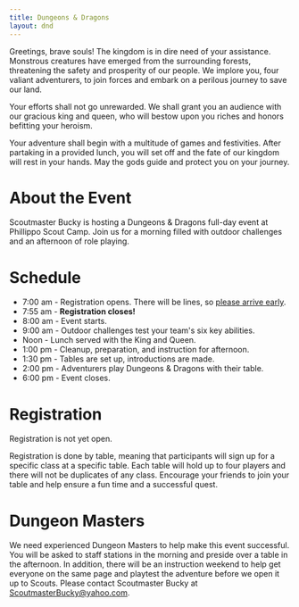 ```yaml
---
title: Dungeons & Dragons
layout: dnd
---
```


<div class="kalam Fz(1.8em)--_sml Fz(1.6em)--l Fz(1.4em)--m Fz(1.2em)--s">
<div id="carousel" class="Pb(0.5em)"></div>

Greetings, brave souls! The kingdom is in dire need of your assistance. Monstrous creatures have emerged from the surrounding forests, threatening the safety and prosperity of our people. We implore you, four valiant adventurers, to join forces and embark on a perilous journey to save our land.

Your efforts shall not go unrewarded. We shall grant you an audience with our gracious king and queen, who will bestow upon you riches and honors befitting your heroism.

Your adventure shall begin with a multitude of games and festivities. After partaking in a provided lunch, you will set off and the fate of our kingdom will rest in your hands. May the gods guide and protect you on your journey.

</div>

# About the Event

Scoutmaster Bucky is hosting a Dungeons & Dragons full-day event at Phillippo Scout Camp. Join us for a morning filled with outdoor challenges and an afternoon of role playing.

# Schedule

* 7:00 am - Registration opens. There will be lines, so <u>please arrive early</u>.
* 7:55 am - <b>Registration closes!</b>
* 8:00 am - Event starts.
* 9:00 am - Outdoor challenges test your team's six key abilities.
* Noon - Lunch served with the King and Queen.
* 1:00 pm - Cleanup, preparation, and instruction for afternoon.
* 1:30 pm - Tables are set up, introductions are made.
* 2:00 pm - Adventurers play Dungeons & Dragons with their table.
* 6:00 pm - Event closes.

# Registration

Registration is not yet open.

Registration is done by table, meaning that participants will sign up for a specific class at a specific table. Each table will hold up to four players and there will not be duplicates of any class. Encourage your friends to join your table and help ensure a fun time and a successful quest.

# Dungeon Masters

We need experienced Dungeon Masters to help make this event successful. You will be asked to staff stations in the morning and preside over a table in the afternoon. In addition, there will be an instruction weekend to help get everyone on the same page and playtest the adventure before we open it up to Scouts. Please contact Scoutmaster Bucky at <a href="mailto:ScoutmasterBucky@yahoo.com?subject=Dungeon Master Intereset">ScoutmasterBucky@yahoo.com</a>.

<script defer src="wc-carousel-lite.min.js"></script>
<script defer src="carousel.js"></script>
